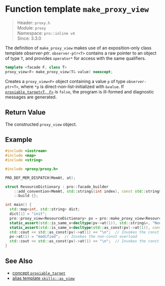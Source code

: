 # Function template `make_proxy_view`

> Header: `proxy.h`  
> Module: `proxy`  
> Namespace: `pro::inline v4`  
> Since: 3.3.0

The definition of `make_proxy_view` makes use of an exposition-only class template *observer-ptr*. `observer-ptr<T>` contains a raw pointer to an object of type `T`, and provides `operator*` for access with the same qualifiers.

```cpp
template <facade F, class T>
proxy_view<F> make_proxy_view(T& value) noexcept;
```

Creates a `proxy_view<F>` object containing a value `p` of type `observer-ptr<T>`, where `*p` is direct-non-list-initialized with `&value`. If [`proxiable_target<T, F>`](proxiable_target.md) is `false`, the program is ill-formed and diagnostic messages are generated.

## Return Value

The constructed `proxy_view` object.

## Example

```cpp
#include <iostream>
#include <map>
#include <string>

#include <proxy/proxy.h>

PRO_DEF_MEM_DISPATCH(MemAt, at);

struct ResourceDictionary : pro::facade_builder
    ::add_convention<MemAt, std::string&(int index), const std::string&(int index) const>
    ::build {};

int main() {
  std::map<int, std::string> dict;
  dict[1] = "init";
  pro::proxy_view<ResourceDictionary> pv = pro::make_proxy_view<ResourceDictionary>(dict);
  static_assert(std::is_same_v<decltype(pv->at(1)), std::string&>, "Non-const overload");
  static_assert(std::is_same_v<decltype(std::as_const(pv)->at(1)), const std::string&>, "Const overload");
  std::cout << std::as_const(pv)->at(1) << "\n";  // Invokes the const overload and prints "init"
  pv->at(1) = "modified";  // Invokes the non-const overload
  std::cout << std::as_const(pv)->at(1) << "\n";  // Invokes the const overload and prints "modified"
}
```

## See Also

- [concept `proxiable_target`](proxiable_target.md)
- [alias template `skills::as_view`](skills_as_view.md)